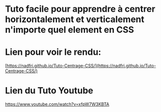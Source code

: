 # Tuto facile pour apprendre à centrer horizontalement et verticalement n'importe quel element en CSS
# Lien pour voir le rendu:
[https://nadfri.github.io/Tuto-Centrage-CSS/](https://nadfri.github.io/Tuto-Centrage-CSS/)
# Lien du Tuto Youtube
https://www.youtube.com/watch?v=xfpW7W3KBTA
